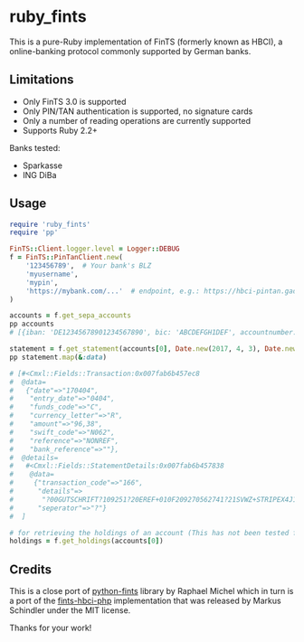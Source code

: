 ruby_fints
==========

This is a pure-Ruby implementation of FinTS (formerly known as HBCI), a
online-banking protocol commonly supported by German banks.

Limitations
-----------

* Only FinTS 3.0 is supported
* Only PIN/TAN authentication is supported, no signature cards
* Only a number of reading operations are currently supported
* Supports Ruby 2.2+

Banks tested:

* Sparkasse
* ING DiBa

Usage
-----

```ruby
require 'ruby_fints'
require 'pp'

FinTS::Client.logger.level = Logger::DEBUG
f = FinTS::PinTanClient.new(
    '123456789',  # Your bank's BLZ
    'myusername',
    'mypin',
    'https://mybank.com/...'  # endpoint, e.g.: https://hbci-pintan.gad.de/cgi-bin/hbciservlet
)

accounts = f.get_sepa_accounts
pp accounts
# [{iban: 'DE12345678901234567890', bic: 'ABCDEFGH1DEF', accountnumber: '123456790', subaccount: '', blz: '123456789'}]

statement = f.get_statement(accounts[0], Date.new(2017, 4, 3), Date.new(2017, 4, 4))
pp statement.map(&:data)

# [#<Cmxl::Fields::Transaction:0x007fab6b457ec8
#  @data=
#   {"date"=>"170404",
#    "entry_date"=>"0404",
#    "funds_code"=>"C",
#    "currency_letter"=>"R",
#    "amount"=>"96,38",
#    "swift_code"=>"N062",
#    "reference"=>"NONREF",
#    "bank_reference"=>""},
#  @details=
#   #<Cmxl::Fields::StatementDetails:0x007fab6b457838
#    @data=
#     {"transaction_code"=>"166",
#      "details"=>
#       "?00GUTSCHRIFT?109251?20EREF+010F209270562741?21SVWZ+STRIPEX4J1J3?22AWV-MELDEPFLICHT BEACHTEN?23HOTLINE BUNDESBANK.?24(0800) 1234-111?30SXPYDKKK?35DK6689000000010241?32Stripe Payments UK Ltd?34888",
#      "seperator"=>"?"}
#  ]

# for retrieving the holdings of an account (This has not been tested for this implementation yet so it might not work)
holdings = f.get_holdings(accounts[0])
```

Credits
-------

This is a close port of [python-fints](https://github.com/raphaelm/python-fints) library by Raphael Michel
which in turn is a port of the [fints-hbci-php](https://github.com/mschindler83/fints-hbci-php)
implementation that was released by Markus Schindler under the MIT license.

Thanks for your work!
